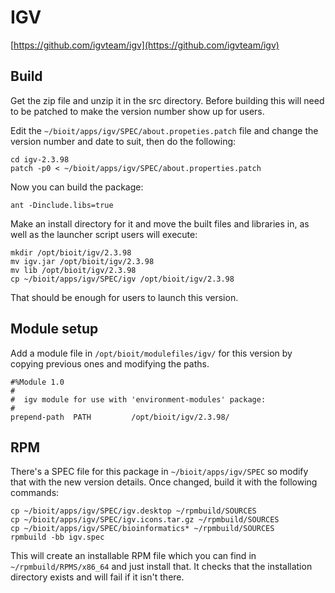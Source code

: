 # IGV

[https://github.com/igvteam/igv](https://github.com/igvteam/igv)

## Build

Get the zip file and unzip it in the src directory. Before building this will need to be patched to make the version number show up for users.

Edit the `~/bioit/apps/igv/SPEC/about.propeties.patch` file and change the version number and date to suit, then do the following:

    cd igv-2.3.98
    patch -p0 < ~/bioit/apps/igv/SPEC/about.properties.patch 

Now you can build the package:

    ant -Dinclude.libs=true

Make an install directory for it and move the built files and libraries in, as well as the launcher script users will execute:

    mkdir /opt/bioit/igv/2.3.98
    mv igv.jar /opt/bioit/igv/2.3.98
    mv lib /opt/bioit/igv/2.3.98
    cp ~/bioit/apps/igv/SPEC/igv /opt/bioit/igv/2.3.98

That should be enough for users to launch this version.

## Module setup

Add a module file in `/opt/bioit/modulefiles/igv/` for this version by copying previous ones and modifying the paths.

    #%Module 1.0
    #
    #  igv module for use with 'environment-modules' package:
    #
    prepend-path  PATH         /opt/bioit/igv/2.3.98/

## RPM

There's a SPEC file for this package in `~/bioit/apps/igv/SPEC` so modify that with the new version details. Once changed, build it with the following commands:

    cp ~/bioit/apps/igv/SPEC/igv.desktop ~/rpmbuild/SOURCES
    cp ~/bioit/apps/igv/SPEC/igv.icons.tar.gz ~/rpmbuild/SOURCES
    cp ~/bioit/apps/igv/SPEC/bioinformatics* ~/rpmbuild/SOURCES
    rpmbuild -bb igv.spec

This will create an installable RPM file which you can find in `~/rpmbuild/RPMS/x86_64` and just install that. It checks that the installation directory exists and will fail if it isn't there.
